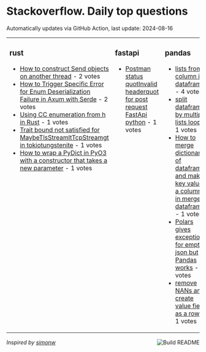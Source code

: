 # Stackoverflow. Daily top questions 

Automatically updates via GitHub Action, last update: <!-- date starts -->2024-08-16<!-- date ends -->


<table><tr><td valign="top" width="33%">

### rust
<!-- rust starts -->
* [How to construct Send objects on another thread](https://stackoverflow.com/questions/78879864/how-to-construct-send-objects-on-another-thread) - 2 votes
* [How to Trigger Specific Error for Enum Deserialization Failure in Axum with Serde](https://stackoverflow.com/questions/78878770/how-to-trigger-specific-error-for-enum-deserialization-failure-in-axum-with-serd) - 2 votes
* [Using CC enumeration from h in Rust](https://stackoverflow.com/questions/78880127/using-c-c-enumeration-from-h-in-rust) - 1 votes
* [Trait bound not satisfied for MaybeTlsStreamltTcpStreamgt in tokiotungstenite](https://stackoverflow.com/questions/78876577/trait-bound-not-satisfied-for-maybetlsstreamtcpstream-in-tokio-tungstenite) - 1 votes
* [How to wrap a PyDict in PyO3 with a constructor that takes a new parameter](https://stackoverflow.com/questions/78873598/how-to-wrap-a-pydict-in-pyo3-with-a-constructor-that-takes-a-new-parameter) - 1 votes
<!-- rust ends -->
</td><td valign="top" width="34%">


### fastapi
<!-- fastapi starts -->
* [Postman status quotInvalid headerquot for post request FastApi python](https://stackoverflow.com/questions/78877783/postman-status-invalid-header-for-post-request-fastapi-python) - 1 votes
<!-- fastapi ends -->
</td><td valign="top" width="34%">


### pandas
<!-- pandas starts -->
* [lists from a column in dataframe](https://stackoverflow.com/questions/78875434/lists-from-a-column-in-dataframe) - 4 votes
* [split dataframe by multiple lists loop](https://stackoverflow.com/questions/78876875/split-dataframe-by-multiple-lists-loop) - 1 votes
* [How to merge dictionary of dataframes and make key values a column in merged dataframe](https://stackoverflow.com/questions/78875128/how-to-merge-dictionary-of-dataframes-and-make-key-values-a-column-in-merged-dat) - 1 votes
* [Polars gives exception for empty json but Pandas works](https://stackoverflow.com/questions/78880609/polars-gives-exception-for-empty-json-but-pandas-works) - 1 votes
* [remove NANs and create value field as a row](https://stackoverflow.com/questions/78877725/remove-nans-and-create-value-field-as-a-row) - 1 votes
<!-- pandas ends -->
</td></tr></table>

<a href="https://github.com/hp0404/hp0404/actions"><img src="https://github.com/hp0404/hp0404/workflows/Build%20README/badge.svg" align="right" alt="Build README"></a> <p>*Inspired by  [simonw](https://github.com/simonw/simonw)*</p>
